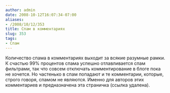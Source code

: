 ```yaml
---
author: admin
date: 2008-10-12T16:07:34-07:00
aliases:
- /2008/10/12/353
title: Спам в комментариях
slug: 353
tags:
- Спам
---
```


Количество спама в комментариях выходит за всякие разумные рамки. К счастью 99% процентов спама успешно отлавливается спам фильтрами, так что совсем отключать комментирование в блоге пока не хочется. Но частенько в спам попадают и те комментарии, которые, строго говоря, спамом не являются. Именно для авторов этих комментариев и предназначена эта страничка (ссылка удалена).
